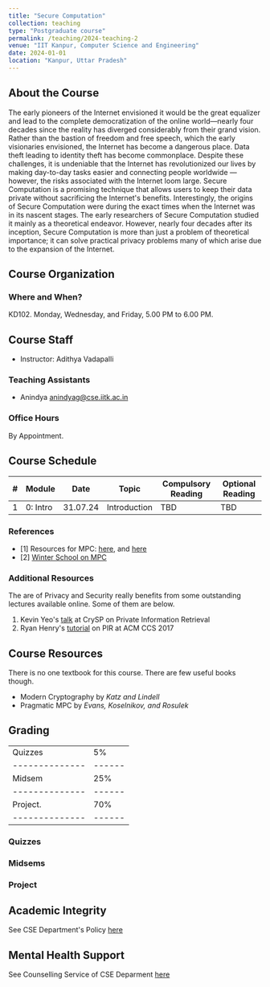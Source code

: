 ```yaml
---
title: "Secure Computation"
collection: teaching
type: "Postgraduate course"
permalink: /teaching/2024-teaching-2
venue: "IIT Kanpur, Computer Science and Engineering"
date: 2024-01-01
location: "Kanpur, Uttar Pradesh"
---
```

About the Course
-------------------------
The early pioneers of the Internet envisioned it would be the great equalizer and lead to the complete democratization of the online world—nearly four decades since the reality has diverged considerably from their grand vision. Rather than the bastion of freedom and free speech, which the early visionaries envisioned, the Internet has become a dangerous place. Data theft leading to identity theft has become commonplace. Despite these challenges, it is undeniable that the Internet has revolutionized our lives by making day-to-day tasks easier and connecting people worldwide — however, the risks associated with the Internet loom large. Secure Computation is a promising technique that allows users to keep their data private without sacrificing the Internet's benefits.
Interestingly, the origins of Secure Computation were during the exact times when the Internet was in its nascent stages. The early researchers of Secure Computation studied it mainly as a theoretical endeavor. However, nearly four decades after its inception, Secure Computation is more than just a problem of theoretical importance; it can solve practical privacy problems many of which arise due to the expansion of the Internet.


Course Organization
-----------------------

### Where and When?
KD102. Monday, Wednesday, and Friday, 5.00 PM to 6.00 PM.

## Course Staff
- Instructor: Adithya Vadapalli

### Teaching Assistants
- Anindya anindyag@cse.iitk.ac.in

### Office Hours
By Appointment.



Course Schedule
------------------------------

| #  | Module      | Date     | Topic                  | Compulsory Reading | Optional Reading | 
|----|-------------|----------|------------------------|--------------------|------------------|
| 1  | 0: Intro     | 31.07.24   | Introduction            |       TBD        | TBD              |
 
### References
- [1] Resources for MPC: [here](https://u.cs.biu.ac.il/~lindell/MPC-resources.html), and [here](https://github.com/rdragos/awesome-mpc)
- [2] [Winter School on MPC](https://www.youtube.com/playlist?list=PLXF_IJaFk-9BFn8M-dsEm5x3-5Cvji3V9)

### Additional Resources

The are of Privacy and Security really benefits from some outstanding lectures available online. Some of them are below. 
1. Kevin Yeo's [talk](https://www.youtube.com/watch?v=8eqJztvaT1w) at CrySP on Private Information Retrieval 
2. Ryan Henry's [tutorial](https://www.youtube.com/watch?v=XEYwMPwPxNI&t=450s) on PIR at ACM CCS 2017


Course Resources
------------------------
There is no one textbook for this course. There are few useful books though. 
- Modern Cryptography by _Katz and Lindell_
- Pragmatic MPC by _Evans, Koselnikov, and Rosulek_


Grading
-----------------------------

|              |      | 
|--------------|------|
|Quizzes  | 5%  | 
|--------------|------|
|Midsem  | 25%  | 
|--------------|------|
|Project.    | 70%  | 
|--------------|------|


### Quizzes


### Midsems

### Project

Academic Integrity
---------------------------
See CSE Department's Policy [here](https://www.cse.iitk.ac.in/pages/AntiCheatingPolicy.html)

Mental Health Support
---------------------------
See Counselling Service of CSE Deparment [here](https://www.cse.iitk.ac.in/pages/Counselling.html)
